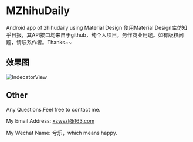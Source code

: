 # MZhihuDaily
Android app of zhihudaily using Material Design
使用Material Design库仿知乎日报，其API接口均来自于github，纯个人项目，务作商业用途。如有版权问题，请联系作者。Thanks~~

效果图
-----
![IndecatorView](https://github.com/xzwszl/MZhihuDaily/blob/master/picture/insta.gif)

Other
-----
Any Questions.Feel free to contact me.

My Email Address: xzwszl@163.com

My Wechat Name: 兮乐，which means happy.
